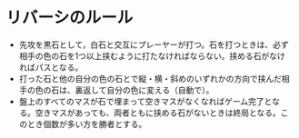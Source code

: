 # リバーシのルール
* 先攻を黒石として，白石と交互にプレーヤーが打つ。石を打つときは、必ず相手の色の石を1つ以上挟むように打たなければならない。挟める石がなければパスとなる。
* 打った石と他の自分の色の石とで縦・横・斜めのいずれかの方向で挟んだ相手の色の石は、裏返して自分の色に変える（自動で）。
* 盤上のすべてのマスが石で埋まって空きマスがなくなればゲーム完了となる。空きマスがあっても、両者ともに挟める石がないときは終局となる。このとき個数が多い方を勝者とする。
